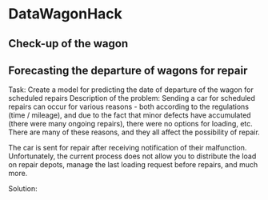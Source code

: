 # DataWagonHack
## Check-up of the wagon 
## Forecasting the departure of wagons for repair

Task: Create a model for predicting the date of departure of the wagon for scheduled repairs
Description of the problem: Sending a car for scheduled repairs can occur for various reasons - both according to the regulations (time / mileage), and due to the fact that minor defects have accumulated (there were many ongoing repairs), there were no options for loading, etc. There are many of these reasons, and they all affect the possibility of repair.

The car is sent for repair after receiving notification of their malfunction. Unfortunately, the current process does not allow you to distribute the load on repair depots, manage the last loading request before repairs, and much more.

Solution:
